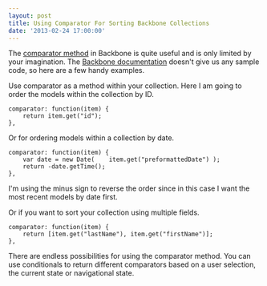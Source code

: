 ```yaml
---
layout: post
title: Using Comparator For Sorting Backbone Collections
date: '2013-02-24 17:00:00'
---
```


The [comparator method](http://backbonejs.org/#Collection-comparator) in Backbone is quite useful and is only limited by your imagination.  The [Backbone documentation](http://backbonejs.org/) doesn't give us any sample code, so here are a few handy examples.

Use comparator as a method within your collection.  Here I am going to order the models within the collection by ID.

	comparator: function(item) {
    	return item.get("id");
	},


Or for ordering models within a collection by date.



	comparator: function(item) {
    	var date = new Date( 	item.get("preformattedDate") );
	    return -date.getTime(); 
	},

I'm using the minus sign to reverse the order since in this case I want the most recent models by date first.

Or if you want to sort your collection using multiple fields.

	comparator: function(item) {
		return [item.get("lastName"), item.get("firstName")]; 
	},

There are endless possibilities for using the comparator method.  You can use conditionals to return different comparators based on a user selection, the current state or navigational state.  